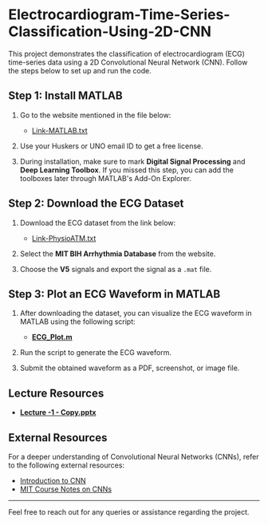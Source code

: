 # Electrocardiogram-Time-Series-Classification-Using-2D-CNN

This project demonstrates the classification of electrocardiogram (ECG) time-series data using a 2D Convolutional Neural Network (CNN). Follow the steps below to set up and run the code.

## Step 1: Install MATLAB

1. Go to the website mentioned in the file below:

   - [Link-MATLAB.txt](Link-MATLAB.txt)

2. Use your Huskers or UNO email ID to get a free license.

3. During installation, make sure to mark **Digital Signal Processing** and **Deep Learning Toolbox**. If you missed this step, you can add the toolboxes later through MATLAB's Add-On Explorer.

## Step 2: Download the ECG Dataset

1. Download the ECG dataset from the link below:

   - [Link-PhysioATM.txt](Link-PhysioATM.txt)

2. Select the **MIT BIH Arrhythmia Database** from the website.

3. Choose the **V5** signals and export the signal as a `.mat` file.

## Step 3: Plot an ECG Waveform in MATLAB

1. After downloading the dataset, you can visualize the ECG waveform in MATLAB using the following script:

   - **[ECG_Plot.m](ECG_Plot%20(1).m)**

2. Run the script to generate the ECG waveform.

3. Submit the obtained waveform as a PDF, screenshot, or image file.

## Lecture Resources

- **[Lecture -1 - Copy.pptx](Lecture%20-1%20-%20Copy%20(1).pptx)**

## External Resources

For a deeper understanding of Convolutional Neural Networks (CNNs), refer to the following external resources:

- [Introduction to CNN](https://www.geeksforgeeks.org/introduction-convolution-neural-network/)
- [MIT Course Notes on CNNs](https://openlearninglibrary.mit.edu/assets/courseware/v1/41c7c4a6141b76b324055d56387570c0/asset-v1:MITx+6.036+1T2019+type@asset+block/notes_chapter_Convolutional_Neural_Networks.pdf)

---

Feel free to reach out for any queries or assistance regarding the project.
